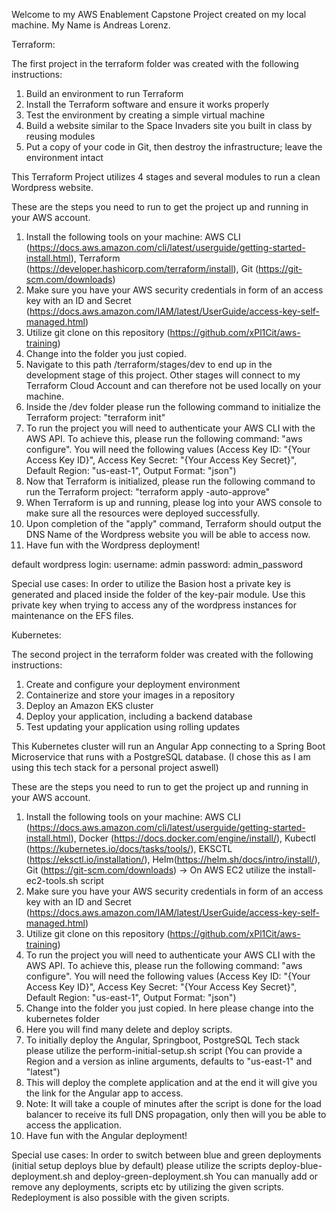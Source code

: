 Welcome to my AWS Enablement Capstone Project created on my local machine. My Name is Andreas Lorenz.

Terraform:

The first project in the terraform folder was created with the following instructions:

1. Build an environment to run Terraform 
2. Install the Terraform software and ensure it works properly
3. Test the environment by creating a simple virtual machine 
4. Build a website similar to the Space Invaders site you built in class by reusing modules
5. Put a copy of your code in Git, then destroy the infrastructure; leave the environment intact

This Terraform Project utilizes 4 stages and several modules to run a clean Wordpress website. 

These are the steps you need to run to get the project up and running in your AWS account.

1. Install the following tools on your machine: AWS CLI (https://docs.aws.amazon.com/cli/latest/userguide/getting-started-install.html), Terraform (https://developer.hashicorp.com/terraform/install), Git (https://git-scm.com/downloads)
2. Make sure you have your AWS security credentials in form of an access key with an ID and Secret (https://docs.aws.amazon.com/IAM/latest/UserGuide/access-key-self-managed.html)
2. Utilize git clone on this repository (https://github.com/xPl1Cit/aws-training)
3. Change into the folder you just copied.
4. Navigate to this path /terraform/stages/dev to end up in the development stage of this project. Other stages will connect to my Terraform Cloud Account and can therefore not be used locally on your machine.
5. Inside the /dev folder please run the following command to initialize the Terraform project: "terraform init"
6. To run the project you will need to authenticate your AWS CLI with the AWS API. To achieve this, please run the following command: "aws configure". You will need the following values (Access Key ID: "{Your Access Key ID}", Access Key Secret: "{Your Access Key Secret}", Default Region: "us-east-1", Output Format: "json")
7. Now that Terraform is initialized, please run the following command to run the Terraform project: "terraform apply -auto-approve"
8. When Terraform is up and running, please log into your AWS console to make sure all the resources were deployed successfully.
9. Upon completion of the "apply" command, Terraform should output the DNS Name of the Wordpress website you will be able to access now.
10. Have fun with the Wordpress deployment!

default wordpress login:
username: admin
password: admin_password

Special use cases:
In order to utilize the Basion host a private key is generated and placed inside the folder of the key-pair module. Use this private key when trying to access any of the wordpress instances for maintenance on the EFS files.



Kubernetes:

The second project in the terraform folder was created with the following instructions:

1. Create and configure your deployment environment
2. Containerize and store your images in a repository
3. Deploy an Amazon EKS cluster
4. Deploy your application, including a backend database
5. Test updating your application using rolling updates

This Kubernetes cluster will run an Angular App connecting to a Spring Boot Microservice that runs with a PostgreSQL database. (I chose this as I am using this tech stack for a personal project aswell)

These are the steps you need to run to get the project up and running in your AWS account.

1. Install the following tools on your machine: AWS CLI (https://docs.aws.amazon.com/cli/latest/userguide/getting-started-install.html), Docker (https://docs.docker.com/engine/install/), Kubectl (https://kubernetes.io/docs/tasks/tools/), EKSCTL (https://eksctl.io/installation/), Helm(https://helm.sh/docs/intro/install/), Git (https://git-scm.com/downloads) -> On AWS EC2 utilize the install-ec2-tools.sh script
2. Make sure you have your AWS security credentials in form of an access key with an ID and Secret (https://docs.aws.amazon.com/IAM/latest/UserGuide/access-key-self-managed.html)
3. Utilize git clone on this repository (https://github.com/xPl1Cit/aws-training)
4. To run the project you will need to authenticate your AWS CLI with the AWS API. To achieve this, please run the following command: "aws configure". You will need the following values (Access Key ID: "{Your Access Key ID}", Access Key Secret: "{Your Access Key Secret}", Default Region: "us-east-1", Output Format: "json")
5. Change into the folder you just copied. In here please change into the kubernetes folder
6. Here you will find many delete and deploy scripts.
7. To initially deploy the Angular, Springboot, PostgreSQL Tech stack please utilize the perform-initial-setup.sh script (You can provide a Region and a version as inline arguments, defaults to "us-east-1" and "latest")
8. This will deploy the complete application and at the end it will give you the link for the Angular app to access.
9. Note: It will take a couple of minutes after the script is done for the load balancer to receive its full DNS propagation, only then will you be able to access the application.
10. Have fun with the Angular deployment!

Special use cases:
In order to switch between blue and green deployments (initial setup deploys blue by default) please utilize the scripts deploy-blue-deployment.sh and deploy-green-deployment.sh
You can manually add or remove any deployments, scripts etc by utilizing the given scripts. Redeployment is also possible with the given scripts.